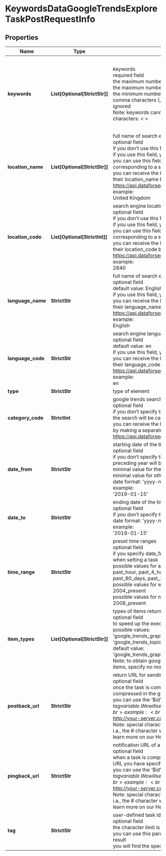 # KeywordsDataGoogleTrendsExploreTaskPostRequestInfo


## Properties

| Name | Type | Description | Notes |
|------------ | ------------- | ------------- | -------------|
**keywords** | **List[Optional[StrictStr]]** | keywords<br>required field<br>the maximum number of keywords you can specify: 5<br>the maximum number of characters you can specify in a keyword: 100<br>the minimum number of characters must be greater than 1<br>comma characters (,) in the specified keywords will be unset and ignored<br>Note: keywords cannot consist of a combination of the following characters: < > | \ ' - + = ~ ! : * ( ) [ ] { }<br>Note: to obtain google_trends_topics_list and google_trends_queries_list items, specify no more than 1 keyword<br>learn more about rules and limitations of keyword and keywords fields in DataForSEO APIs in this Help Center article |[optional]|
**location_name** | **List[Optional[StrictStr]]** | full name of search engine location<br>optional field<br>if you don’t use this field, you will recieve global results<br>if you use this field, you don’t need to specify location_code<br>you can use this field as an array to set several locations, each corresponding to a specific keyword – learn more;<br>you can receive the list of available locations of the search engine with their location_name by making a separate request to https://api.dataforseo.com/v3/keywords_data/google_trends/locations<br>example:<br>United Kingdom |[optional]|
**location_code** | **List[Optional[StrictInt]]** | search engine location code<br>optional field<br>if you don’t use this field, you will recieve global results<br>if you use this field, you don’t need to specify location_name<br>you can use this field as an array to set several locations, each corresponding to a specific keyword – learn more;<br>you can receive the list of available locations of the search engines with their location_code by making a separate request to https://api.dataforseo.com/v3/keywords_data/google_trends/locations<br>example:<br>2840 |[optional]|
**language_name** | **StrictStr** | full name of search engine language<br>optional field<br>default value: English<br>if you use this field, you don’t need to specify language_code<br>you can receive the list of available languages of the search engine with their language_name by making a separate request to https://api.dataforseo.com/v3/keywords_data/google_trends/languages<br>example:<br>English |[optional]|
**language_code** | **StrictStr** | search engine language code<br>optional field<br>default value: en<br>if you use this field, you don’t need to specify language_name<br>you can receive the list of available languages of the search engine with their language_code by making a separate request to https://api.dataforseo.com/v3/keywords_data/google_trends/languages<br>example:<br>en |[optional]|
**type** | **StrictStr** | type of element |[optional]|
**category_code** | **StrictInt** | google trends search category<br>optional field<br>if you don’t specify this field, the 0 value will be applied by default and the search will be carried out across all available categories<br>you can receive the list of available categories with their category_code by making a separate request to the https://api.dataforseo.com/v3/keywords_data/google_trends/categories |[optional]|
**date_from** | **StrictStr** | starting date of the time range<br>optional field<br>if you don’t specify this field, the current day and month of the preceding year will be used by default<br>minimal value for the web type: 2004-01-01<br>minimal value for other types: 2008-01-01<br>date format: 'yyyy-mm-dd'<br>example:<br>'2019-01-15' |[optional]|
**date_to** | **StrictStr** | ending date of the time range<br>optional field<br>if you don’t specify this field, the today’s date will be used by default<br>date format: 'yyyy-mm-dd'<br>example:<br>'2019-01-15' |[optional]|
**time_range** | **StrictStr** | preset time ranges<br>optional field<br>if you specify date_from or date_to parameters, this field will be ignored when setting a task<br>possible values for all type parameters:<br>past_hour, past_4_hours, past_day, past_7_days, past_30_days, past_90_days, past_12_months, past_5_years<br>possible values for web only:<br>2004_present<br>possible values for news, youtube, images, froogle:<br>2008_present |[optional]|
**item_types** | **List[Optional[StrictStr]]** | types of items returned<br>optional field<br>to speed up the execution of the request, specify one item at a time;<br>possible values:<br>'google_trends_graph', 'google_trends_map', 'google_trends_topics_list','google_trends_queries_list'<br>default value:<br>'google_trends_graph'<br>Note: to obtain google_trends_topics_list and google_trends_queries_list items, specify no more than 1 keyword in the keywords field |[optional]|
**postback_url** | **StrictStr** | return URL for sending task results<br>optional field<br>once the task is completed, we will send a POST request with its results compressed in the gzip format to the postback_url you specified<br>you can use the ‘$id’ string as a $id variable and ‘$tag’ as urlencoded $tag variable. We will set the necessary values before sending the request.<br>example:<br>http://your-server.com/postbackscript?id=$id<br>http://your-server.com/postbackscript?id=$id&tag=$tag<br>Note: special characters in postback_url will be urlencoded;<br>i.a., the # character will be encoded into %23<br>learn more on our Help Center |[optional]|
**pingback_url** | **StrictStr** | notification URL of a completed task<br>optional field<br>when a task is completed we will notify you by GET request sent to the URL you have specified<br>you can use the ‘$id’ string as a $id variable and ‘$tag’ as urlencoded $tag variable. We will set the necessary values before sending the request<br>example:<br>http://your-server.com/pingscript?id=$id<br>http://your-server.com/pingscript?id=$id&tag=$tag<br>Note: special characters in pingback_url will be urlencoded;<br>i.a., the # character will be encoded into %23<br>learn more on our Help Center |[optional]|
**tag** | **StrictStr** | user-defined task identifier<br>optional field<br>the character limit is 255<br>you can use this parameter to identify the task and match it with the result<br>you will find the specified tag value in the data object of the response |[optional]|